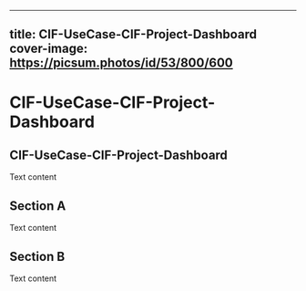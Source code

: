 
---
title: CIF-UseCase-CIF-Project-Dashboard
cover-image: https://picsum.photos/id/53/800/600
---

# CIF-UseCase-CIF-Project-Dashboard <!--{ as="video" mode="hero" src="https://dlmultimedia.esa.int/download/public/videos/2023/06/010/2306_010_AR_EN.mp4" }-->

## CIF-UseCase-CIF-Project-Dashboard

Text content

## Section A
Text content

## Section B
Text content
        